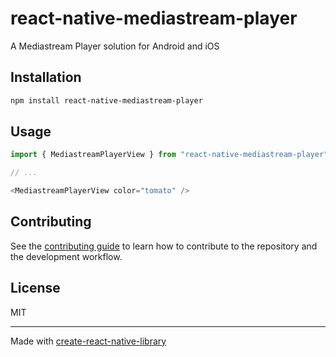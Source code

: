 # react-native-mediastream-player

A Mediastream Player solution for Android and iOS

## Installation

```sh
npm install react-native-mediastream-player
```

## Usage

```js
import { MediastreamPlayerView } from "react-native-mediastream-player";

// ...

<MediastreamPlayerView color="tomato" />
```

## Contributing

See the [contributing guide](CONTRIBUTING.md) to learn how to contribute to the repository and the development workflow.

## License

MIT

---

Made with [create-react-native-library](https://github.com/callstack/react-native-builder-bob)
